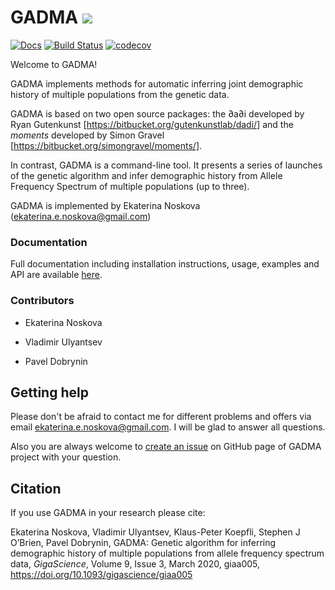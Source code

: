 # GADMA ![](http://jb.gg/badges/research-flat-square.svg)

[![Docs](https://readthedocs.org/projects/gadma/badge/?version=latest)](https://gadma.readthedocs.io/en/latest/?badge=latest) [![Build Status](https://travis-ci.com/ctlab/GADMA.svg?branch=master)](https://travis-ci.com/ctlab/GADMA) [![codecov](https://codecov.io/gh/ctlab/GADMA/branch/master/graph/badge.svg?token=F303UDEWDJ)](undefined)

Welcome to GADMA!

GADMA implements methods for automatic inferring joint demographic history of multiple populations from the genetic data.

GADMA is based on two open source packages: the ∂a∂i developed by Ryan Gutenkunst [<https://bitbucket.org/gutenkunstlab/dadi/>] and the *moments* developed by Simon Gravel [<https://bitbucket.org/simongravel/moments/>].

In contrast, GADMA is a command-line tool. It presents a series of launches of the genetic algorithm and infer demographic history from Allele Frequency Spectrum of multiple populations (up to three).

GADMA is implemented by Ekaterina Noskova (ekaterina.e.noskova@gmail.com)

### Documentation

Full documentation including installation instructions, usage, examples and API are available [here](https://gadma.readthedocs.io).

### Contributors

* Ekaterina Noskova

* Vladimir Ulyantsev

* Pavel Dobrynin

## Getting help

Please don't be afraid to contact me for different problems and offers via email ekaterina.e.noskova@gmail.com. I will be glad to answer all questions. 

Also you are always welcome to [create an issue](https://github.com/ctlab/GADMA/issues) on GitHub page of GADMA project with your question.

## Citation

If you use GADMA in your research please cite:

Ekaterina Noskova, Vladimir Ulyantsev, Klaus-Peter Koepfli, Stephen J O’Brien, Pavel Dobrynin, GADMA: Genetic algorithm for inferring demographic history of multiple populations from allele frequency spectrum data, *GigaScience*, Volume 9, Issue 3, March 2020, giaa005, <https://doi.org/10.1093/gigascience/giaa005>
